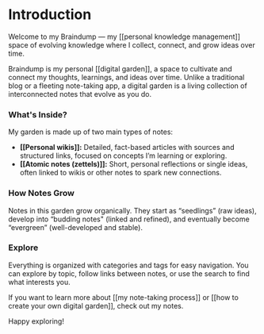 
# Introduction

Welcome to my Braindump — my [[personal knowledge management]] space of evolving knowledge where I collect, connect, and grow ideas over time.

Braindump is my personal [[digital garden]], a space to cultivate and connect my thoughts, learnings, and ideas over time. Unlike a traditional blog or a fleeting note-taking app, a digital garden is a living collection of interconnected notes that evolve as you do.

### What's Inside?

My garden is made up of two main types of notes:
*   **[[Personal wikis]]:** Detailed, fact-based articles with sources and structured links, focused on concepts I’m learning or exploring.
*   **[[Atomic notes (zettels)]]:** Short, personal reflections or single ideas, often linked to wikis or other notes to spark new connections.

### How Notes Grow

Notes in this garden grow organically. They start as “seedlings” (raw ideas), develop into “budding notes" (linked and refined), and eventually become “evergreen” (well-developed and stable).

### Explore

Everything is organized with categories and tags for easy navigation. You can explore by topic, follow links between notes, or use the search to find what interests you.

If you want to learn more about [[my note-taking process]] or [[how to create your own digital garden]], check out my notes.

Happy exploring!
